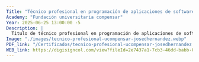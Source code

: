 ```yaml
---
Title: "Técnico profesional en programación de aplicaciones de software"
Academy: "Fundación universitaria compensar"
Year: 2025-06-25 13:00:00 -5
Description: |
  Titulo de técnico profesional en programación de aplicaciones de software
Image: "./images/tecnico-profesional-ucompensar-josedhernandez.webp"
PDF_link: "/Certificados/tecnico-profesional-ucompensar-josedhernandez.pdf"
WEB_link: https://digisigncol.com/view?fileId=2e7437a1-7cb3-46dd-babb-0d84ccdb8969
---
```

